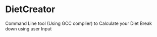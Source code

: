 # DietCreator
Command Line tool (Using GCC complier) to Calculate your Diet Break down using user Input
